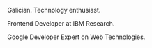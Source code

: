 Galician. Technology enthusiast.

Frontend Developer at IBM Research.

Google Developer Expert on Web Technologies.

